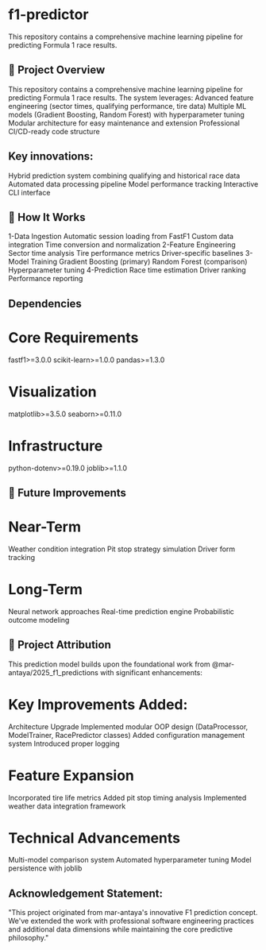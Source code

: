 # f1-predictor
This repository contains a comprehensive machine learning pipeline for predicting Formula 1 race results. 
## 🚀 Project Overview
This repository contains a comprehensive machine learning pipeline for predicting Formula 1 race results. The system leverages:
Advanced feature engineering (sector times, qualifying performance, tire data)
Multiple ML models (Gradient Boosting, Random Forest) with hyperparameter tuning
Modular architecture for easy maintenance and extension
Professional CI/CD-ready code structure

## Key innovations:
Hybrid prediction system combining qualifying and historical race data
Automated data processing pipeline
Model performance tracking
Interactive CLI interface

## 🏁 How It Works
1-Data Ingestion
Automatic session loading from FastF1
Custom data integration
Time conversion and normalization
2-Feature Engineering
Sector time analysis
Tire performance metrics
Driver-specific baselines
3-Model Training
Gradient Boosting (primary)
Random Forest (comparison)
Hyperparameter tuning
4-Prediction
Race time estimation
Driver ranking
Performance reporting

## Dependencies
# Core Requirements
fastf1>=3.0.0
scikit-learn>=1.0.0
pandas>=1.3.0

# Visualization
matplotlib>=3.5.0
seaborn>=0.11.0

# Infrastructure
python-dotenv>=0.19.0
joblib>=1.1.0

## 📌 Future Improvements
# Near-Term
Weather condition integration
Pit stop strategy simulation
Driver form tracking
# Long-Term
Neural network approaches
Real-time prediction engine
Probabilistic outcome modeling

## 🔗 Project Attribution
This prediction model builds upon the foundational work from @mar-antaya/2025_f1_predictions with significant enhancements:
# Key Improvements Added:
Architecture Upgrade
Implemented modular OOP design (DataProcessor, ModelTrainer, RacePredictor classes)
Added configuration management system
Introduced proper logging
# Feature Expansion
Incorporated tire life metrics
Added pit stop timing analysis
Implemented weather data integration framework
# Technical Advancements
Multi-model comparison system
Automated hyperparameter tuning
Model persistence with joblib

## Acknowledgement Statement:
"This project originated from mar-antaya's innovative F1 prediction concept. We've extended the work with professional software engineering practices and additional data dimensions while maintaining the core predictive philosophy."

